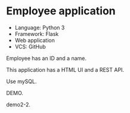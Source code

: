 # Employee application

* Language: Python 3
* Framework: Flask
* Web application
* VCS: GitHub

Employee has an ID and a name.

This application has a HTML UI and a REST API.

Use mySQL.

DEMO.

demo2-2.
